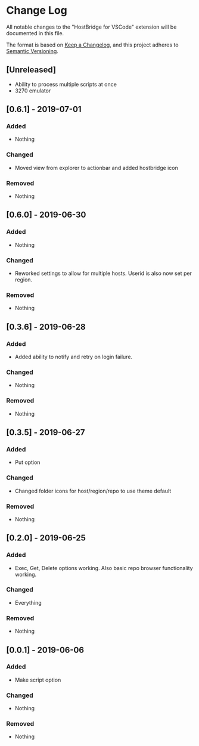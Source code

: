 # Change Log

All notable changes to the "HostBridge for VSCode" extension will be documented in this file.

The format is based on [Keep a Changelog](https://keepachangelog.com/en/1.0.0/),
and this project adheres to [Semantic Versioning](https://semver.org/spec/v2.0.0.html).

## [Unreleased]
- Ability to process multiple scripts at once
- 3270 emulator


## [0.6.1] - 2019-07-01
### Added
- Nothing

### Changed
- Moved view from explorer to actionbar and added hostbridge icon

### Removed
- Nothing


## [0.6.0] - 2019-06-30
### Added
- Nothing

### Changed
- Reworked settings to allow for multiple hosts.  Userid is also now set per region.

### Removed
- Nothing


## [0.3.6] - 2019-06-28
### Added
- Added ability to notify and retry on login failure.

### Changed
- Nothing

### Removed
- Nothing


## [0.3.5] - 2019-06-27
### Added
- Put option

### Changed
- Changed folder icons for host/region/repo to use theme default

### Removed
- Nothing


## [0.2.0] - 2019-06-25
### Added
- Exec, Get, Delete options working.  Also basic repo browser functionality working.

### Changed
- Everything

### Removed
- Nothing


## [0.0.1] - 2019-06-06
### Added
- Make script option

### Changed
- Nothing

### Removed
- Nothing
